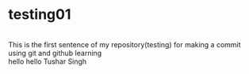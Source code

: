 # testing01
<br>
This is the first sentence of my repository(testing) for making a commit using git and github learning<br>
hello
hello
<Author>Tushar Singh
